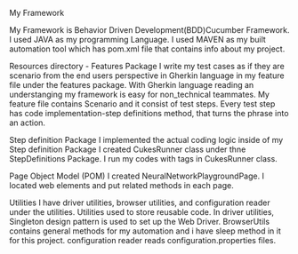 My Framework

My Framework is Behavior Driven Development(BDD)Cucumber Framework. 
I used JAVA as my programming Language.
I used MAVEN as my built automation  tool which has pom.xml file that contains info about my project.

Resources directory - Features Package
I write my test cases as if they are scenario from the end users perspective in Gherkin language in my feature file under the features package. With Gherkin language reading an understanging my framework is easy for non_technical teammates.
My feature file contains Scenario and it consist of test steps. Every test step has code implementation-step definitions method, that turns the phrase into an action. 

Step definition Package
I implemented the actual coding logic inside of my Step definition Package
I created CukesRunner class under thne StepDefinitions Package. I run my codes with tags in CukesRunner class. 

Page Object Model (POM)
I created NeuralNetworkPlaygroundPage. I located web elements and put related methods in each page.

Utilities
I have  driver utilities, browser utilities, and configuration reader under the utilities. Utilities used to store reusable code. 
In driver utilities, Singleton design pattern is used to set up the Web Driver. BrowserUtils contains general methods for my automation and i have sleep method in it for this project. configuration reader reads configuration.properties files.
